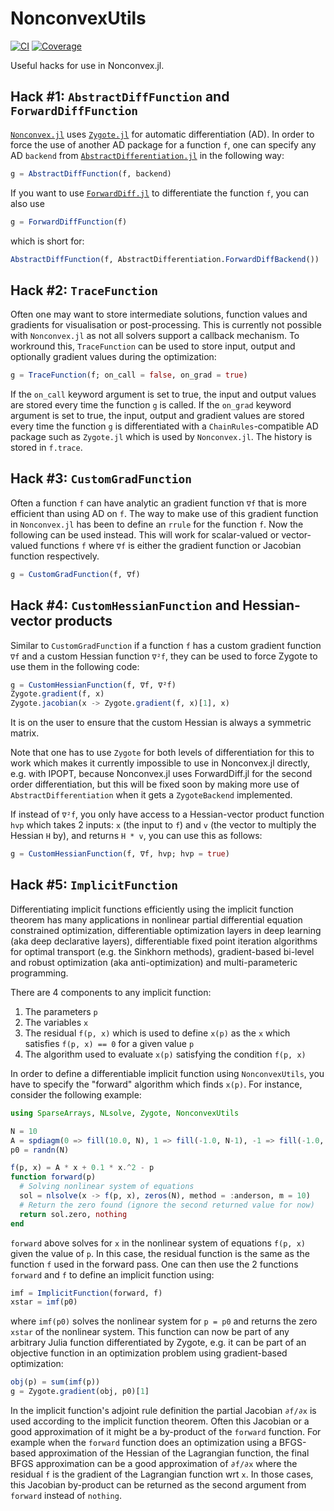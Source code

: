 # NonconvexUtils

[![CI](https://github.com/JuliaNonconvex/NonconvexUtils.jl/workflows/CI/badge.svg?branch=main)](https://github.com/JuliaNonconvex/NonconvexUtils.jl/actions?query=workflow%3ACI)
[![Coverage](https://codecov.io/gh/JuliaNonconvex/NonconvexUtils.jl/branch/main/graph/badge.svg)](https://codecov.io/gh/JuliaNonconvex/NonconvexUtils.jl)

Useful hacks for use in Nonconvex.jl.

## Hack #1: `AbstractDiffFunction` and `ForwardDiffFunction`

[`Nonconvex.jl`](https://github.com/JuliaNonconvex/Nonconvex.jl) uses [`Zygote.jl`](https://github.com/FluxML/Zygote.jl) for automatic differentiation (AD). In order to force the use of another AD package for a function `f`, one can specify any AD `backend` from [`AbstractDifferentiation.jl`](https://github.com/JuliaDiff/AbstractDifferentiation.jl) in the following way:
```julia
g = AbstractDiffFunction(f, backend)
```

If you want to use [`ForwardDiff.jl`](https://github.com/JuliaDiff/ForwardDiff.jl) to differentiate the function `f`, you can also use
```julia
g = ForwardDiffFunction(f)
```
which is short for:
```julia
AbstractDiffFunction(f, AbstractDifferentiation.ForwardDiffBackend())
```

## Hack #2: `TraceFunction`

Often one may want to store intermediate solutions, function values and gradients for visualisation or post-processing. This is currently not possible with `Nonconvex.jl` as not all solvers support a callback mechanism. To workround this, `TraceFunction` can be used to store input, output and optionally gradient values
during the optimization:
```julia
g = TraceFunction(f; on_call = false, on_grad = true)
```
If the `on_call` keyword argument is set to true, the input and output values are stored every time the function `g` is called. If the `on_grad` keyword argument is set to true, the input, output and gradient values are stored every time the function `g` is differentiated with a `ChainRules`-compatible AD package such as `Zygote.jl` which is used by `Nonconvex.jl`. The history is stored in `f.trace`.

## Hack #3: `CustomGradFunction`

Often a function `f` can have analytic an gradient function `∇f` that is more efficient than using AD on `f`. The way to make use of this gradient function in `Nonconvex.jl` has been to define an `rrule` for the function `f`. Now the following can be used instead. This will work for scalar-valued or vector-valued functions `f` where `∇f` is either the gradient function or Jacobian function respectively.
```julia
g = CustomGradFunction(f, ∇f)
```

## Hack #4: `CustomHessianFunction` and Hessian-vector products

Similar to `CustomGradFunction` if a function `f` has a custom gradient function `∇f` and a custom Hessian function `∇²f`, they can be used to force Zygote to use them in the following code:
```julia
g = CustomHessianFunction(f, ∇f, ∇²f)
Zygote.gradient(f, x)
Zygote.jacobian(x -> Zygote.gradient(f, x)[1], x)
```
It is on the user to ensure that the custom Hessian is always a symmetric matrix.

Note that one has to use `Zygote` for both levels of differentiation for this to work which makes it currently impossible to use in Nonconvex.jl directly, e.g. with IPOPT, because Nonconvex.jl uses ForwardDiff.jl for the second order differentiation, but this will be fixed soon by making more use of `AbstractDifferentiation` when it gets a `ZygoteBackend` implemented.

If instead of `∇²f`, you only have access to a Hessian-vector product function `hvp` which takes 2 inputs: `x` (the input to `f`) and `v` (the vector to multiply the Hessian `H` by), and returns `H * v`, you can use this as follows:
```julia
g = CustomHessianFunction(f, ∇f, hvp; hvp = true)
```

## Hack #5: `ImplicitFunction`

Differentiating implicit functions efficiently using the implicit function theorem has many applications in nonlinear partial differential equation constrained optimization, differentiable optimization layers in deep learning (aka deep declarative layers), differentiable fixed point iteration algorithms for optimal transport (e.g. the Sinkhorn methods), gradient-based bi-level and robust optimization (aka anti-optimization) and multi-parameteric programming.

There are 4 components to any implicit function:
1. The parameters `p`
2. The variables `x`
3. The residual `f(p, x)` which is used to define `x(p)` as the `x` which satisfies `f(p, x) == 0` for a given value `p`
4. The algorithm used to evaluate `x(p)` satisfying the condition `f(p, x)`

In order to define a differentiable implicit function using `NonconvexUtils`, you have to specify the "forward" algorithm which finds `x(p)`. For instance, consider the following example:
```julia
using SparseArrays, NLsolve, Zygote, NonconvexUtils

N = 10
A = spdiagm(0 => fill(10.0, N), 1 => fill(-1.0, N-1), -1 => fill(-1.0, N-1))
p0 = randn(N)

f(p, x) = A * x + 0.1 * x.^2 - p
function forward(p)
  # Solving nonlinear system of equations
  sol = nlsolve(x -> f(p, x), zeros(N), method = :anderson, m = 10)
  # Return the zero found (ignore the second returned value for now)
  return sol.zero, nothing
end
```
`forward` above solves for `x` in the nonlinear system of equations `f(p, x)` given the value of `p`. In this case, the residual function is the same as the function `f` used in the forward pass. One can then use the 2 functions `forward` and `f` to define an implicit function using:
```julia
imf = ImplicitFunction(forward, f)
xstar = imf(p0)
```
where `imf(p0)` solves the nonlinear system for `p = p0` and returns the zero `xstar` of the nonlinear system. This function can now be part of any arbitrary Julia function differentiated by Zygote, e.g. it can be part of an objective function in an optimization problem using gradient-based optimization:
```julia
obj(p) = sum(imf(p))
g = Zygote.gradient(obj, p0)[1]
```

In the implicit function's adjoint rule definition the partial Jacobian `∂f/∂x` is used according to the implicit function theorem. Often this Jacobian or a good approximation of it might be a by-product of the `forward` function. For example when the `forward` function does an optimization using a BFGS-based approximation of the Hessian of the Lagrangian function, the final BFGS approximation can be a good approximation of `∂f/∂x` where the residual `f` is the gradient of the Lagrangian function wrt `x`. In those cases, this Jacobian by-product can be returned as the second argument from `forward` instead of `nothing`.
